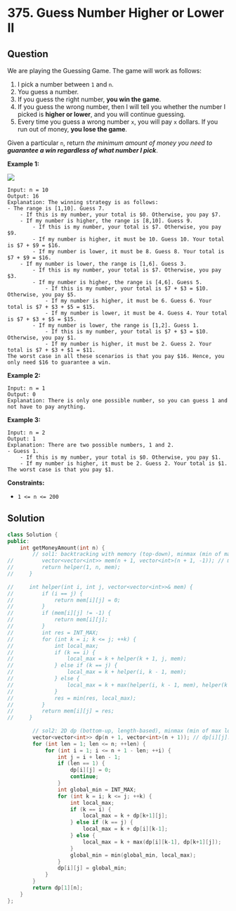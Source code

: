 # 375. Guess Number Higher or Lower II

## Question

We are playing the Guessing Game. The game will work as follows:

1. I pick a number between `1` and `n`.
2. You guess a number.
3. If you guess the right number, **you win the game**.
4. If you guess the wrong number, then I will tell you whether the number I picked is **higher or lower**, and you will continue guessing.
5. Every time you guess a wrong number `x`, you will pay `x` dollars. If you run out of money, **you lose the game**.

Given a particular `n`, return _the minimum amount of money you need to **guarantee a win regardless of what number I pick**_.

**Example 1:**

![](https://assets.leetcode.com/uploads/2020/09/10/graph.png)

```text
Input: n = 10
Output: 16
Explanation: The winning strategy is as follows:
- The range is [1,10]. Guess 7.
    - If this is my number, your total is $0. Otherwise, you pay $7.
    - If my number is higher, the range is [8,10]. Guess 9.
        - If this is my number, your total is $7. Otherwise, you pay $9.
        - If my number is higher, it must be 10. Guess 10. Your total is $7 + $9 = $16.
        - If my number is lower, it must be 8. Guess 8. Your total is $7 + $9 = $16.
    - If my number is lower, the range is [1,6]. Guess 3.
        - If this is my number, your total is $7. Otherwise, you pay $3.
        - If my number is higher, the range is [4,6]. Guess 5.
            - If this is my number, your total is $7 + $3 = $10. Otherwise, you pay $5.
            - If my number is higher, it must be 6. Guess 6. Your total is $7 + $3 + $5 = $15.
            - If my number is lower, it must be 4. Guess 4. Your total is $7 + $3 + $5 = $15.
        - If my number is lower, the range is [1,2]. Guess 1.
            - If this is my number, your total is $7 + $3 = $10. Otherwise, you pay $1.
            - If my number is higher, it must be 2. Guess 2. Your total is $7 + $3 + $1 = $11.
The worst case in all these scenarios is that you pay $16. Hence, you only need $16 to guarantee a win.
```

**Example 2:**

```text
Input: n = 1
Output: 0
Explanation: There is only one possible number, so you can guess 1 and not have to pay anything.
```

**Example 3:**

```text
Input: n = 2
Output: 1
Explanation: There are two possible numbers, 1 and 2.
- Guess 1.
    - If this is my number, your total is $0. Otherwise, you pay $1.
    - If my number is higher, it must be 2. Guess 2. Your total is $1.
The worst case is that you pay $1.
```

**Constraints:**

* `1 <= n <= 200`

## Solution

```cpp
class Solution {
public:
    int getMoneyAmount(int n) {
        // sol1: backtracking with memory (top-down), minmax (min of max loss)
//         vector<vector<int>> mem(n + 1, vector<int>(n + 1, -1)); // mem[i][j]: min of max loss for guessing from i to j
//         return helper(1, n, mem);
//     }
    
//     int helper(int i, int j, vector<vector<int>>& mem) {
//         if (i == j) {
//             return mem[i][j] = 0;
//         }
//         if (mem[i][j] != -1) {
//             return mem[i][j];
//         }
//         int res = INT_MAX;
//         for (int k = i; k <= j; ++k) {
//             int local_max;
//             if (k == i) {
//                 local_max = k + helper(k + 1, j, mem);
//             } else if (k == j) {
//                 local_max = k + helper(i, k - 1, mem);
//             } else {
//                 local_max = k + max(helper(i, k - 1, mem), helper(k + 1, j, mem));
//             }
//             res = min(res, local_max);
//         }
//         return mem[i][j] = res;
//     }
    
        // sol2: 2D dp (bottom-up, length-based), minmax (min of max loss)
        vector<vector<int>> dp(n + 1, vector<int>(n + 1)); // dp[i][j]: min of max loss for guessing from i to j
        for (int len = 1; len <= n; ++len) {
            for (int i = 1; i <= n + 1 - len; ++i) {
                int j = i + len - 1;
                if (len == 1) {
                    dp[i][j] = 0;
                    continue;
                }
                int global_min = INT_MAX;
                for (int k = i; k <= j; ++k) {
                    int local_max;
                    if (k == i) {
                        local_max = k + dp[k+1][j];
                    } else if (k == j) {
                        local_max = k + dp[i][k-1];
                    } else {
                        local_max = k + max(dp[i][k-1], dp[k+1][j]);
                    }
                    global_min = min(global_min, local_max);
                }
                dp[i][j] = global_min;
            }
        }
        return dp[1][n];
    }
};
```

